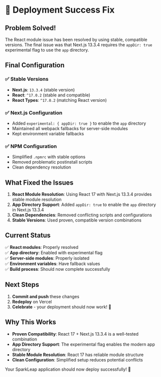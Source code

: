 # 🎉 Deployment Success Fix

## Problem Solved!

The React module issue has been resolved by using stable, compatible versions. The final issue was that Next.js 13.3.4 requires the `appDir: true` experimental flag to use the `app` directory.

## Final Configuration

### ✅ **Stable Versions**
- **Next.js**: `13.3.4` (stable version)
- **React**: `^17.0.2` (stable and compatible)
- **React Types**: `^17.0.2` (matching React version)

### ✅ **Next.js Configuration**
- Added `experimental: { appDir: true }` to enable the `app` directory
- Maintained all webpack fallbacks for server-side modules
- Kept environment variable fallbacks

### ✅ **NPM Configuration**
- Simplified `.npmrc` with stable options
- Removed problematic postinstall scripts
- Clean dependency resolution

## What Fixed the Issues

1. **React Module Resolution**: Using React 17 with Next.js 13.3.4 provides stable module resolution
2. **App Directory Support**: Added `appDir: true` to enable the `app` directory in Next.js 13.3.4
3. **Clean Dependencies**: Removed conflicting scripts and configurations
4. **Stable Versions**: Used proven, compatible version combinations

## Current Status

✅ **React modules**: Properly resolved  
✅ **App directory**: Enabled with experimental flag  
✅ **Server-side modules**: Properly isolated  
✅ **Environment variables**: Have fallback values  
✅ **Build process**: Should now complete successfully  

## Next Steps

1. **Commit and push** these changes
2. **Redeploy** on Vercel
3. **Celebrate** - your deployment should now work! 🚀

## Why This Works

- **Proven Compatibility**: React 17 + Next.js 13.3.4 is a well-tested combination
- **App Directory Support**: The experimental flag enables the modern app directory
- **Stable Module Resolution**: React 17 has reliable module structure
- **Clean Configuration**: Simplified setup reduces potential conflicts

Your SparkLeap application should now deploy successfully! 🎉
